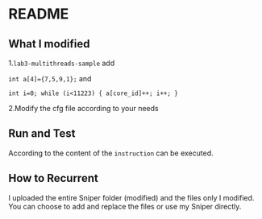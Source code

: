 # README

## What I modified

1.`lab3-multithreads-sample` add

 `int a[4]={7,5,9,1};` and 

`int i=0;
	while (i<11223)
	{
		a[core_id]++;
		i++;
	}`

2.Modify the cfg file according to your needs

## Run and Test

According to the content of the `instruction` can be executed.

## How to Recurrent

I uploaded the entire Sniper folder (modified) and the files only I modified. You can choose to add and replace the files or use my Sniper directly.

